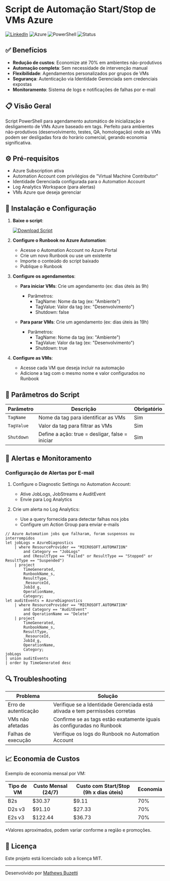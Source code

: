 # Script de Automação Start/Stop de VMs Azure

[![LinkedIn](https://img.shields.io/badge/LinkedIn-Mathews_Buzetti-blue)](https://www.linkedin.com/in/mathewsbuzetti)
![Azure](https://img.shields.io/badge/Azure-blue?style=flat-square&logo=microsoftazure)
![PowerShell](https://img.shields.io/badge/PowerShell-5391FE?style=flat-square&logo=powershell&logoColor=white)
![Status](https://img.shields.io/badge/Status-Production-green?style=flat-square)

## ✅ Benefícios

- **Redução de custos**: Economize até 70% em ambientes não-produtivos
- **Automação completa**: Sem necessidade de intervenção manual
- **Flexibilidade**: Agendamentos personalizados por grupos de VMs
- **Segurança**: Autenticação via Identidade Gerenciada sem credenciais expostas
- **Monitoramento**: Sistema de logs e notificações de falhas por e-mail

## 📋 Visão Geral

Script PowerShell para agendamento automático de inicialização e desligamento de VMs Azure baseado em tags. Perfeito para ambientes não-produtivos (desenvolvimento, testes, QA, homologação) onde as VMs podem ser desligadas fora do horário comercial, gerando economia significativa.

## ⚙️ Pré-requisitos

- Azure Subscription ativa
- Automation Account com privilégios de "Virtual Machine Contributor"
- Identidade Gerenciada configurada para o Automation Account
- Log Analytics Workspace (para alertas)
- VMs Azure que deseja gerenciar

## 🔧 Instalação e Configuração

1. **Baixe o script**:

   [![Download Script](https://img.shields.io/badge/Download%20Script%20Start%2FStop-blue?style=flat-square&logo=powershell)](https://github.com/mathewsbuzetti/azure-infrastructure-template/blob/main/Scripts/Script_Start_e_Stop_de_VMs.ps1)

2. **Configure o Runbook no Azure Automation**:

   - Acesse o Automation Account no Azure Portal
   - Crie um novo Runbook ou use um existente
   - Importe o conteúdo do script baixado
   - Publique o Runbook

3. **Configure os agendamentos**:

   - **Para iniciar VMs**: Crie um agendamento (ex: dias úteis às 9h)
     - Parâmetros:
       - TagName: Nome da tag (ex: "Ambiente")
       - TagValue: Valor da tag (ex: "Desenvolvimento")
       - Shutdown: false

   - **Para parar VMs**: Crie um agendamento (ex: dias úteis às 19h)
     - Parâmetros:
       - TagName: Nome da tag (ex: "Ambiente")
       - TagValue: Valor da tag (ex: "Desenvolvimento")
       - Shutdown: true

4. **Configure as VMs**:
   
   - Acesse cada VM que deseja incluir na automação
   - Adicione a tag com o mesmo nome e valor configurados no Runbook

## 📝 Parâmetros do Script

| Parâmetro | Descrição | Obrigatório |
|-----------|-----------|------------|
| `TagName` | Nome da tag para identificar as VMs | Sim |
| `TagValue` | Valor da tag para filtrar as VMs | Sim |
| `Shutdown` | Define a ação: true = desligar, false = iniciar | Sim |

## 🔔 Alertas e Monitoramento

### Configuração de Alertas por E-mail

1. Configure o Diagnostic Settings no Automation Account:
   - Ative JobLogs, JobStreams e AuditEvent
   - Envie para Log Analytics

2. Crie um alerta no Log Analytics:
   - Use a query fornecida para detectar falhas nos jobs
   - Configure um Action Group para enviar e-mails

```kql
// Azure Automation jobs que falharam, foram suspensos ou interrompidos
let jobLogs = AzureDiagnostics
    | where ResourceProvider == "MICROSOFT.AUTOMATION"
        and Category == "JobLogs"
        and (ResultType == "Failed" or ResultType == "Stopped" or ResultType == "Suspended")
    | project
        TimeGenerated,
        RunbookName_s,
        ResultType,
        _ResourceId,
        JobId_g,
        OperationName,
        Category;
let auditEvents = AzureDiagnostics
    | where ResourceProvider == "MICROSOFT.AUTOMATION"
        and Category == "AuditEvent"
        and OperationName == "Delete"
    | project
        TimeGenerated,
        RunbookName_s,
        ResultType,
        _ResourceId,
        JobId_g,
        OperationName,
        Category;
jobLogs
| union auditEvents
| order by TimeGenerated desc
```

## 🔍 Troubleshooting

| Problema | Solução |
|----------|---------|
| Erro de autenticação | Verifique se a Identidade Gerenciada está ativada e tem permissões corretas |
| VMs não afetadas | Confirme se as tags estão exatamente iguais às configuradas no Runbook |
| Falhas de execução | Verifique os logs do Runbook no Automation Account |

## 📈 Economia de Custos

Exemplo de economia mensal por VM:

| Tipo de VM | Custo Mensal (24/7) | Custo com Start/Stop (9h x dias úteis) | Economia |
|------------|---------------------|--------------------------------------|----------|
| B2s | $30.37 | $9.11 | 70% |
| D2s v3 | $91.10 | $27.33 | 70% |
| E2s v3 | $122.44 | $36.73 | 70% |

*Valores aproximados, podem variar conforme a região e promoções.

## 📄 Licença

Este projeto está licenciado sob a licença MIT.

---

Desenvolvido por [Mathews Buzetti](https://www.linkedin.com/in/mathewsbuzetti)
